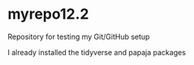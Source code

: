 # myrepo12.2
Repository for testing my Git/GitHub setup

I already installed the tidyverse and papaja packages